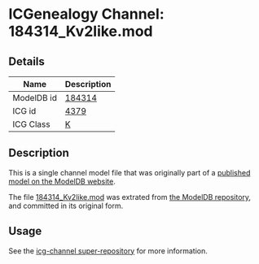 # ICGenealogy Channel: 184314\_Kv2like.mod

## Details

Name | Description
---- | -----------
ModelDB id | [184314](http://senselab.med.yale.edu/ModelDB/ShowModel.cshtml?model=184314)
ICG id | [4379](http://icg.neurotheory.ox.ac.uk/channels/1/4379)
ICG Class | [K](http://icg.neurotheory.ox.ac.uk/channels/1)

## Description

This is a single channel model file that was originally part of a [published model on the ModelDB website](http://senselab.med.yale.edu/mModelDB/ShowModel.cshtml?model=184314).

The file [184314\_Kv2like.mod](184314_Kv2like.mod) was extrated from [the ModelDB repository](http://senselab.med.yale.edu/ModelDB/ShowModel.cshtml?model=184314), and committed in its original form.

## Usage

See the [icg-channel super-repository](https://github.com/icgenealogy/icg-channels) for more information.